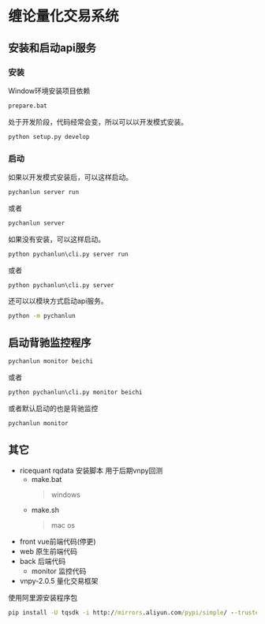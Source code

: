 # 缠论量化交易系统

## 安装和启动api服务

### 安装

Window环境安装项目依赖

```cmd
prepare.bat
```

处于开发阶段，代码经常会变，所以可以以开发模式安装。

```cmd
python setup.py develop
```

### 启动

如果以开发模式安装后，可以这样启动。

```cmd
pychanlun server run
```

或者

```cmd
pychanlun server
```

如果没有安装，可以这样启动。

```cmd
python pychanlun\cli.py server run
```

或者

```cmd
python pychanlun\cli.py server
```

还可以以模块方式启动api服务。

```cmd
python -m pychanlun
```

## 启动背驰监控程序

```cmd
pychanlun monitor beichi
```

或者

```cmd
python pychanlun\cli.py monitor beichi
```

或者默认启动的也是背驰监控

```cmd
pychanlun monitor
```

## 其它

- ricequant rqdata 安装脚本 用于后期vnpy回测
  - make.bat
    >windows
  - make.sh
    >mac os
- front vue前端代码(停更)
- web 原生前端代码
- back 后端代码
  - monitor 监控代码
- vnpy-2.0.5 量化交易框架

使用阿里源安装程序包

```cmd
pip install -U tqsdk -i http://mirrors.aliyun.com/pypi/simple/ --trusted-host=mirrors.aliyun.com
```
